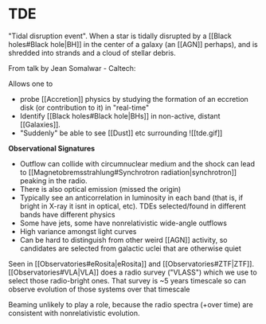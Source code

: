 # TDE
"Tidal disruption event". When a star is tidally disrupted by a [[Black holes#Black hole|BH]] in the center of a galaxy (an [[AGN]] perhaps), and is shredded into strands and a cloud of stellar debris.

From talk by Jean Somalwar - Caltech:

Allows one to 
- probe [[Accretion]] physics by studying the formation of an eccretion disk (or contribution to it) in "real-time"
- Identify [[Black holes#Black hole|BHs]] in non-active, distant [[Galaxies]].
- "Suddenly" be able to see [[Dust]] etc surrounding 
![[tde.gif]]

**Observational Signatures**
- Outflow can collide with circumnuclear medium and the shock can lead to [[Magnetobremsstrahlung#Synchrotron radiation|synchrotron]] peaking in the radio. 
- There is also optical emission (missed the origin)
- Typically see an anticorrelation in luminosity in each band (that is, if bright in X-ray it isnt in optical, etc). TDEs selected/found in different bands have different physics
- Some have jets, some have nonrelativistic wide-angle outflows 
- High variance amongst light curves
- Can be hard to distinguish from other weird [[AGN]] activity, so candidates are selected from galactic uclei that are otherwise quiet

Seen in [[Observatories#eRosita|eRosita]] and [[Observatories#ZTF|ZTF]]. [[Observatories#VLA|VLA]] does a radio survey ("VLASS") which we use to select those radio-bright ones. That survey is ~5 years timescale so can observe evolution of those systems over that timescale

Beaming unlikely to play a role, because the radio spectra (+over time) are consistent with nonrelativistic evolution.
